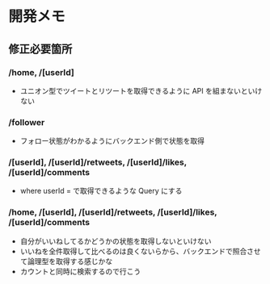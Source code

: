 # 開発メモ

## 修正必要箇所

### /home, /[userId]

- ユニオン型でツイートとリツートを取得できるように API を組まないといけない

### /follower

- フォロー状態がわかるようにバックエンド側で状態を取得

### /[userId], /[userId]/retweets, /[userId]/likes, /[userId]/comments

- where userId = で取得できるような Query にする

### /home, /[userId], /[userId]/retweets, /[userId]/likes, /[userId]/comments

- 自分がいいねしてるかどうかの状態を取得しないといけない
- いいねを全件取得して比べるのは良くないらから、バックエンドで照合させて論理型を取得する感じかな
- カウントと同時に検索するので行こう
